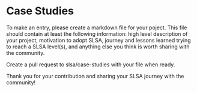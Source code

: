 # Case Studies


To make an entry, please create a markdown file for your poject. This file should contain at least the following information: high level description of your project, motivation to adopt SLSA, journey and lessons learned trying to reach a SLSA level(s), and anything else you think is worth sharing with the community. 

Create a pull request to slsa/case-studies with your file when ready.

Thank you for your contribution and sharing your SLSA journey with the community!
